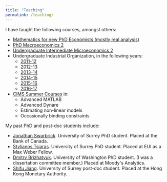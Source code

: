 ```yaml
---
title: "Teaching"
permalink: /teaching/
---
```

I have taught the following courses, amongst others:

  * [Mathematics for new PhD Economists (mostly real analysis)](/categories/mathematics-for-economists/)
  * [PhD Macroeconomics 2](/categories/phd-macroeconomics-2/)
  * [Undergraduate Intermediate Microeconomics 2](/categories/intermediate-microeconomics-2/)
  * Undergraduate Industrial Organization, in the following years:
      * [2011-12](/categories/industrial-organization-2011-12/)
      * [2012-13](/categories/industrial-organization-2012-13/)
      * [2013-14](/categories/industrial-organization-2013-14/)
      * [2014-15](/categories/industrial-organization-2014-15/)
      * [2015-16](/categories/industrial-organization-2015-16/)
      * [2016-17](/categories/industrial-organization-2016-17/)
  * [CIMS Summer Courses](https://www.surrey.ac.uk/centre-international-macroeconomic-studies/summer-schools) in:
      * Advanced MATLAB
      * Advanced Dynare
      * Estimating non-linear models
      * Occasionally binding constraints

My past PhD and post-doc students include:

  * [Jonathan Swarbrick](https://www.jonathanswarbrick.co.uk/). University of Surrey PhD student. Placed at the Bank of Canada.
  * [Stylianos Tsiaras](https://www.eui.eu/ProgrammesAndFellowships/MaxWeberProgramme/People/MaxWeberFellows/Fellows-2019-2020/TSIARAS-Stylianos). University of Surrey PhD student. Placed at EUI as a Max Weber Fellow.
  * [Dmitry Brizhatyuk](https://dbrizhatyuk.github.io/). University of Washington PhD student. (I was a dissertation committee member.) Placed at Moody's Analytics.
  * [Shifu Jiang](https://sites.google.com/view/shifujiang/home). University of Surrey post-doc student. Placed at the Hong Kong Monetary Authority.
